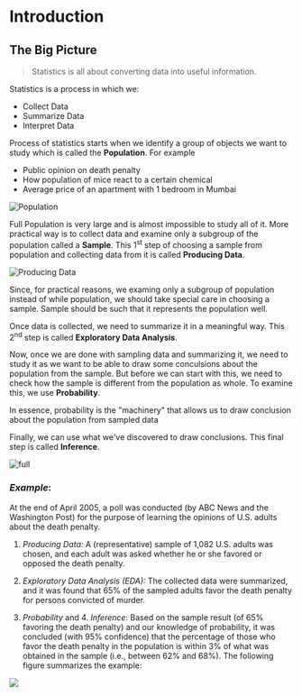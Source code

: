 # Introduction

## The Big Picture
> Statistics is all about converting data into useful information.  

Statistics is a process in which we:
+ Collect Data
+ Summarize Data
+ Interpret Data

Process of statistics starts when we identify a group of objects we want to study which is called the **Population**. For example
+ Public opinion on death penalty
+ How population of mice react to a certain chemical
+ Average price of an apartment with 1 bedroom in Mumbai  

![Population](https://lagunita.stanford.edu/assets/courseware/v1/0fa102fb28d9f0de09492c0f99ed49eb/asset-v1:OLI+ProbStat+Open_Jan2017+type@asset+block/intro_stats_online_population.png)


Full Population is very large and is almost impossible to study all of it. More practical way is to collect data and examine only a subgroup of the population called a **Sample**. This 1<sup>st</sup> step of choosing a sample from population and collecting data from it is called **Producing Data**.

![Producing Data](https://lagunita.stanford.edu/assets/courseware/v1/b85af17e76bdca3ecdecc173bbedd57d/asset-v1:OLI+ProbStat+Open_Jan2017+type@asset+block/intro_stats_online_data.png)

Since, for practical reasons, we examing only a subgroup of population instead of while population, we should take special care in choosing a sample. Sample should be such that it represents the population well.

Once data is collected, we need to summarize it in a meaningful way. This 2<sup>nd</sup> step is called **Exploratory Data Analysis**.

Now, once we are done with sampling data and summarizing it, we need to study it as we want to be able to draw some conculsions about the population from the sample. But before we can start with this, we need to check how the sample is different from the population as whole. To examine this, we use **Probability**.

In essence, probability is the "machinery" that allows us to draw conclusion about the population from sampled data

Finally, we can use what we've discovered to draw conclusions. This final step is called **Inference**.

![full](https://lagunita.stanford.edu/assets/courseware/v1/f064943ed60a789d4a54859bb77a00a8/asset-v1:OLI+ProbStat+Open_Jan2017+type@asset+block/intro_stats_online_inference.png)

### *Example*:

At the end of April 2005, a poll was conducted (by ABC News and the Washington Post) for the purpose of learning the opinions of U.S. adults about the death penalty.

1. *Producing Data:* A (representative) sample of 1,082 U.S. adults was chosen, and each adult was asked whether he or she favored or opposed the death penalty.

2. *Exploratory Data Analysis (EDA):* The collected data were summarized, and it was found that 65% of the sampled adults favor the death penalty for persons convicted of murder.

3. *Probability* and 4. *Inference*: Based on the sample result (of 65% favoring the death penalty) and our knowledge of probability, it was concluded (with 95% confidence) that the percentage of those who favor the death penalty in the population is within 3% of what was obtained in the sample (i.e., between 62% and 68%). The following figure summarizes the example:

![](https://lagunita.stanford.edu/assets/courseware/v1/c96336077444484faa222a075f29c2bc/asset-v1:OLI+ProbStat+Open_Jan2017+type@asset+block/intro_stats_online_big_picture_example.png)
